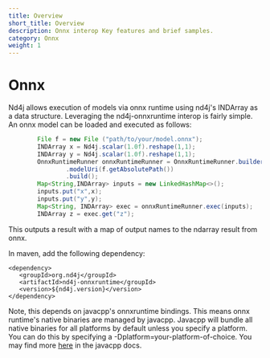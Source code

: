 ```yaml
---
title: Overview
short_title: Overview
description: Onnx interop Key features and brief samples.
category: Onnx
weight: 1
---
```


# Onnx

Nd4j allows execution of models via onnx runtime using nd4j's INDArray as a data structure. Leveraging the nd4j-onnxruntime interop is fairly simple. An onnx model can be loaded and executed as follows:

```java
        File f = new File ("path/to/your/model.onnx");
        INDArray x = Nd4j.scalar(1.0f).reshape(1,1);
        INDArray y = Nd4j.scalar(1.0f).reshape(1,1);
        OnnxRuntimeRunner onnxRuntimeRunner = OnnxRuntimeRunner.builder()
                .modelUri(f.getAbsolutePath())
                .build();
        Map<String,INDArray> inputs = new LinkedHashMap<>();
        inputs.put("x",x);
        inputs.put("y",y);
        Map<String, INDArray> exec = onnxRuntimeRunner.exec(inputs);
        INDArray z = exec.get("z");
```

This outputs a result with a map of output names to the ndarray result from onnx.

In maven, add the following dependency:

```markup
<dependency>
   <groupId>org.nd4j</groupId>
   <artifactId>nd4j-onnxruntime</groupId>
   <version>${nd4j.version}</version>
</dependency>
```

Note, this depends on javacpp's onnxruntime bindings. This means onnx runtime's native binaries are managed by javacpp. Javacpp will bundle all native binaries for all platforms by default unless you specify a platform. You can do this by specifying a -Dplatform=your-platform-of-choice. You may find more [here](https://github.com/bytedeco/javacpp-presets/wiki/Reducing-the-Number-of-Dependencies) in the javacpp docs.


